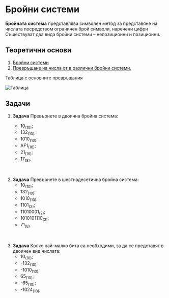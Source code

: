 # Бройни системи

**Бройната система** представлява символен метод за представяне на числата посредством ограничен брой символи, наречени цифри Съществуват два вида бройни системи – непозиционни и позиционни.

## Теоретични основи

 1. [Бройни системи](https://ucha.se/watch/9995/broyni-sistemi)
 2. [Превръщане на числа от в различни бройни системи.](https://ucha.se/watch/9923/prevrashtane-na-chisla-v-razlichni-broyni-sistemi)
 
Таблица с основните превръщания

![Таблица](https://bekimdauti.files.wordpress.com/2019/10/hexadecimal-system.jpg)
## Задачи

 1. **Задача** Превърнете в двоична бройна система:

     - 10<sub>(10)</sub>;
     - 132<sub>(10)</sub>;
     - 1010<sub>(10)</sub>;
     - AF1<sub>(16)</sub>;
     - 21<sub>(16)</sub>;
     - 17<sub>(8)</sub>.

<br>

2. **Задача** Превърнете в шестнадесетична бройна система:
     - 10<sub>(10)</sub>;
     - 132<sub>(10)</sub>;
     - 1010<sub>(10)</sub>;
     - 1101<sub>(2)</sub>;
     - 11010001<sub>(2)</sub>;
     - 1010101110<sub>(3)</sub>;
     - 71<sub>(8)</sub>.

<br>

3. **Задача** Колко най-малко бита са необходими, за да се представят в двоичен вид числата:
     - 10<sub>(10)</sub>;
     - -132<sub>(10)</sub>;
     - -1010<sub>(10)</sub>;
     -  65<sub>(10)</sub>;
     - -65<sub>(10)</sub>;
     - -1024<sub>(10)</sub>;
